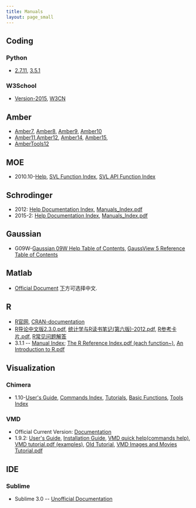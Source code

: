 ```yaml
---
title: Manuals
layout: page_small
---
```


## Coding

### Python

- [2.7.11](./Coding/Python/python-2.7.11rc1-docs-html), [3.5.1](./Coding/Python/python-3.5.1rc1-docs-html)

### W3School

- [Version-2015](./Coding/W3School/W3Schools_Offline_2015/www.w3schools.com/), [W3CN](./Coding/W3School/W3CN/www.w3school.com.cn/)

## Amber

- [Amber7](./Amber/amber7.pdf), [Amber8](./Amber/amber8.pdf), [Amber9](./Amber/amber9.pdf), [Amber10](./Amber/Amber10i.pdf)
- [Amber11](./Amber/Amber11.pdf),[Amber12](./Amber/Amber12.pdf), [Amber14](./Amber/Amber14.pdf), [Amber15](./Amber/Amber15.pdf),  
- [AmberTools12](./Amber/AmberTools12.pdf)

## MOE

- 2010.10-[Help](./MOE/moe2010/html/index.htm), [SVL Function Index](./MOE/moe2010/html/fcnindex.html), [SVL API Function Index](./MOE/moe2010/html/apifcnindex.html)

## Schrodinger

- 2012: [Help Documentation Index](./Schrodinger/Schrodinger_2012_docs/Documentation_Index.html), [Manuals_Index.pdf](./Schrodinger/Schrodinger_2012_docs/Manuals_Index.pdf)
- 2015-2: [Help Documentation Index](./Schrodinger/Schrodinger_2015-2_docs/Documentation_Index.html), [Manuals_Index.pdf](./Schrodinger/Schrodinger_2015-2_docs/Manuals_Index.pdf)

## Gaussian

- G09W-[Gaussian 09W Help Table of Contents](./Gaussian/G09W/help/g09help.htm), [GaussView 5 Reference Table of Contents](./Gaussian/G09W/help/toc.htm)

## Matlab

- [Official Document](http://www.mathworks.com/help/index.html) [下](http://hotofmonster.github.io/MATLAB2013B-HELP/Matlab/2013b/help/documentation-center.html)方可选择中文.

## R

- [R官网](https://www.r-project.org/), [CRAN-documentation](https://cran.r-project.org/)
- [R导论中文版2.3.0.pdf](./R/Ding-R-intro_cn.pdf), [统计学与R读书笔记(第六版)-2012.pdf](./R/Xu-Statistics_and_R.pdf), [R参考卡片.pdf](./R/Liu-R-refcard.pdf), [R常见问题解答](./R/Liu-FAQ.pdf)
- 3.1.1 -- [Manual Index](./R/3.1.1/doc/html/index.html); [The R Reference Index.pdf (each function~)](./R/3.1.1/doc/manual/fullrefman.pdf), [An Introduction to R.pdf](./R/3.1.1/doc/manual/R-intro.pdf)

## Visualization

### Chimera

- 1.10-[User's Guide](./Visualization/Chimera/1.10/helpdir/UsersGuide/index.html), [Commands Index](./Visualization/Chimera/1.10/helpdir/UsersGuide/framecommand.html), [Tutorials](./Visualization/Chimera/1.10/helpdir/UsersGuide/frametut.html), [Basic Functions](./Visualization/Chimera/1.10/helpdir/UsersGuide/framecore.html), [Tools Index](./Visualization/Chimera/1.10/helpdir/UsersGuide/framecontrib.html)

### VMD

- Official Current Version: [Documentation](http://www.ks.uiuc.edu/Research/vmd/current/docs.html)
- 1.9.2: [User's Guide](./Visualization/VMD/1.9.2/ug/), [Installation Guide](./Visualization/VMD/1.9.2/ig/), [VMD quick help(commands help)](./Visualization/VMD/1.9.2/vmd_help.html), [VMD tutorial.pdf (examples)](./Visualization/VMD/1.9.2/vmd-tutorial.pdf), [Old Tutorial](./Visualization/VMD/1.9.2/vmd-tutorial/tutorial-html/), [VMD Images and Movies Tutorial.pdf](./Visualization/VMD/1.9.2/imgmv-tutorial.pdf)

## IDE

### Sublime 

- Sublime 3.0 -- [Unofficial Documentation](./IDE/Sublime/sublime-text-unofficial-documentation-3.0/)